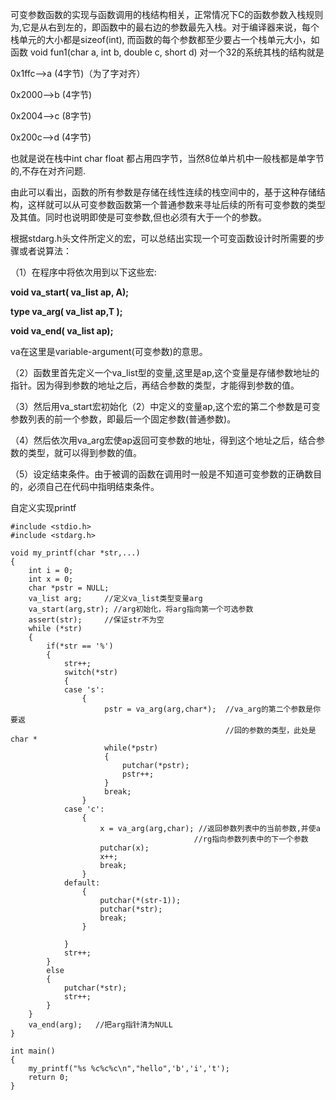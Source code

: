 可变参数函数的实现与函数调用的栈结构相关，正常情况下C的函数参数入栈规则为,它是从右到左的，即函数中的最右边的参数最先入栈。对于编译器来说，每个栈单元的大小都是sizeof(int), 而函数的每个参数都至少要占一个栈单元大小，如函数 void fun1(char a, int b, double c, short d) 对一个32的系统其栈的结构就是

0x1ffc-->a (4字节)（为了字对齐）

0x2000-->b (4字节)

0x2004-->c (8字节)

0x200c-->d (4字节)

也就是说在栈中int char float 都占用四字节，当然8位单片机中一般栈都是单字节的,不存在对齐问题.

由此可以看出，函数的所有参数是存储在线性连续的栈空间中的，基于这种存储结构，这样就可以从可变参数函数第一个普通参数来寻址后续的所有可变参数的类型及其值。同时也说明即使是可变参数,但也必须有大于一个的参数。



根据stdarg.h头文件所定义的宏，可以总结出实现一个可变函数设计时所需要的步骤或者说算法：

（1）在程序中将依次用到以下这些宏:

**void va_start( va_list ap, A);**

**type va_arg( va_list ap,T );**

**void va_end( va_list ap);**

va在这里是variable-argument(可变参数)的意思。

（2）函数里首先定义一个va_list型的变量,这里是ap,这个变量是存储参数地址的指针。因为得到参数的地址之后，再结合参数的类型，才能得到参数的值。

（3）然后用va_start宏初始化（2）中定义的变量ap,这个宏的第二个参数是可变参数列表的前一个参数，即最后一个固定参数(普通参数)。

（4）然后依次用va_arg宏使ap返回可变参数的地址，得到这个地址之后，结合参数的类型，就可以得到参数的值。

（5）设定结束条件。由于被调的函数在调用时一般是不知道可变参数的正确数目的，必须自己在代码中指明结束条件。



自定义实现printf

```
#include <stdio.h>
#include <stdarg.h>

void my_printf(char *str,...)
{
	int i = 0;
	int x = 0;
	char *pstr = NULL;
	va_list arg;     //定义va_list类型变量arg
	va_start(arg,str); //arg初始化，将arg指向第一个可选参数
	assert(str);     //保证str不为空
	while (*str)
	{
		if(*str == '%')
		{
			str++;
			switch(*str)
			{
			case 's':
				{
					 pstr = va_arg(arg,char*);  //va_arg的第二个参数是你要返
					                            //回的参数的类型，此处是char *
					 while(*pstr)
					 {
						 putchar(*pstr);
						 pstr++;
					 }
					 break;
				}
			case 'c':
				{
					x = va_arg(arg,char); //返回参数列表中的当前参数,并使a
					                     //rg指向参数列表中的下一个参数
					putchar(x);
					x++;
					break;
				}
			default:
				{
					putchar(*(str-1));
					putchar(*str);
					break;
				}
				
			}	
			str++;
		}
		else
		{
			putchar(*str);
			str++;
		}
	}
	va_end(arg);   //把arg指针清为NULL
}

int main()
{
	my_printf("%s %c%c%c\n","hello",'b','i','t');
	return 0;
}
```

